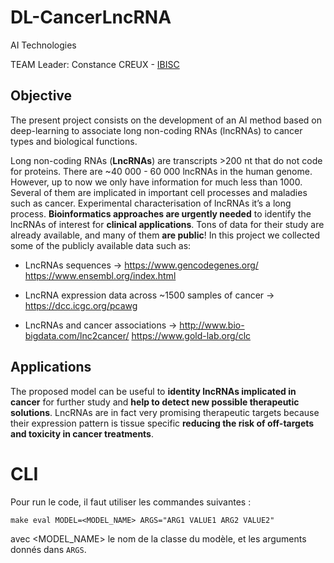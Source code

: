 # DL-CancerLncRNA
AI Technologies

TEAM Leader: Constance CREUX - [IBISC](https://www.ibisc.univ-evry.fr/)

## Objective
The present project consists on the development of an AI method based on deep-learning to associate long non-coding RNAs (lncRNAs) to cancer types and biological functions. 

Long non-coding RNAs (**LncRNAs**) are transcripts >200 nt that do not code for proteins. There are ~40 000 - 60 000 lncRNAs in the human genome. However, up to now we only have information for much less than 1000. Several of them are implicated in important cell processes and maladies such as cancer.
Experimental characterisation of lncRNAs it’s a long process. **Bioinformatics approaches are urgently needed** to identify the lncRNAs of interest for **clinical applications**.
Tons of data for their study are already available, and many of them **are public**!
In this project we collected some of the publicly available data such as:

- LncRNAs sequences → https://www.gencodegenes.org/ https://www.ensembl.org/index.html 

- LncRNA expression data across ~1500 samples of cancer → https://dcc.icgc.org/pcawg 

- LncRNAs and cancer associations →  http://www.bio-bigdata.com/lnc2cancer/  https://www.gold-lab.org/clc

## Applications
The proposed model can be useful to **identity lncRNAs implicated in cancer** for further study and **help to detect new possible therapeutic solutions**. LncRNAs are in fact very promising therapeutic targets because their expression pattern is tissue specific **reducing the risk of off-targets and toxicity in cancer treatments**.


# CLI 

Pour run le code, il faut utiliser les commandes suivantes : 
```shell
make eval MODEL=<MODEL_NAME> ARGS="ARG1 VALUE1 ARG2 VALUE2"
```
avec <MODEL_NAME> le nom de la classe du modèle, et les arguments donnés dans `ARGS`. 
